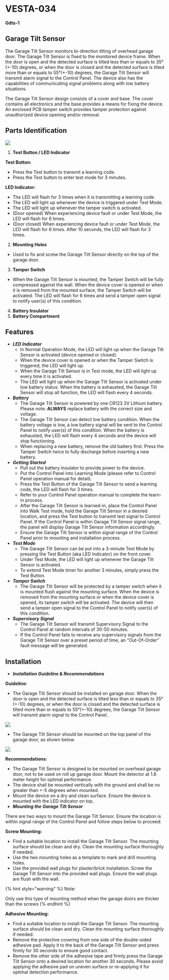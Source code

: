 # VESTA-034

**Gdts-1**

## **Garage Tilt Sensor**&#x20;

The Garage Tilt Sensor monitors bi-direction tilting of overhead garage door. The Garage Tilt Sensor is fixed to the monitored device frame. When the door is open and the detected surface is tilted less than or equals to 35°(+-10) degrees, or when the door is closed and the detected surface is tilted more than or equals to 55°(+-10) degrees, the Garage Tilt Sensor will transmit alarm signal to the Control Panel. The device also has the capabilities of communicating signal problems along with low battery situations.

The Garage Tilt Sensor design consists of a cover and base. The cover contains all electronics and the base provides a means for fixing the device. An enclosed PCB tamper switch provides tamper protection against unauthorized device opening and/or removal.

## **Parts Identification**

![](<.gitbook/assets/0 (41).jpeg>)

1. **Test Button / LED Indicator**

**Test Button:**

* Press the Test button to transmit a learning code.
* Press the Test button to enter test mode for 3 minutes.

**LED Indicator:**

* The LED will flash for 3 times when it is transmitting a learning code.
* The LED will light up whenever the device is triggered under Test Mode.
* The LED will light up whenever the tamper switch is activated.
* (Door opened) When experiencing device fault or under Test Mode, the LED will flash for 6 times.
* (Door closed) When experiencing device fault or under Test Mode, the LED will flash for 6 times. After 10 seconds, the LED will flash for 3 times.

2. **Mounting Holes**

* Used to fix and screw the Garage Tilt Sensor directly on the top of the garage door.

3. **Tamper Switch**

* When the Garage Tilt Sensor is mounted, the Tamper Switch will be fully compressed against the wall. When the device cover is opened or when it is removed from the mounted surface, the Tamper Switch will be activated. The LED will flash for 6 times and send a tamper open signal to notify user(s) of this condition.

4. **Battery Insulator**
5. **Battery Compartment**

## **Features**

* _**LED Indicator**_
  * In Normal Operation Mode, the LED will light up when the Garage Tilt Sensor is activated (device opened or closed).
  * When the device cover is opened or when the Tamper Switch is triggered, the LED will light up.
  * When the Garage Tilt Sensor is in Test mode, the LED will light up every time it is activated.
  * The LED will light up when the Garage Tilt Sensor is activated under low battery status. When the battery is exhausted, the Garage Tilt Sensor will stop all function, the LED will flash every 4 seconds.
* _**Battery**_
  * The Garage Tilt Sensor is powered by one CR123 3V Lithium battery. Please note: **ALWAYS** replace battery with the correct size and voltage.
  * The Garage Tilt Sensor can detect low battery condition. When the battery voltage is low, a low battery signal will be sent to the Control Panel to notify user(s) of this condition. When the battery is exhausted, the LED will flash every 4 seconds and the device will stop functioning.
  * When replacing a new battery, remove the old battery first. Press the Tamper Switch twice to fully discharge before inserting a new battery.
* _**Getting Started**_
  * Pull out the battery insulator to provide power to the device.
  * Put the Control Panel into Learning Mode (please refer to Control Panel operation manual for detail).
  * Press the Test Button of the Garage Tilt Sensor to send a learning code, the LED will flash for 3 times.
  * Refer to your Control Panel operation manual to complete the learn-in process.
  * After the Garage Tilt Sensor is learned-in, place the Control Panel into Walk Test mode, hold the Garage Tilt Sensor in a desired location, and press the Test button to transmit test signal to Control Panel. If the Control Panel is within Garage Tilt Sensor signal range, the panel will display Garage Tilt Sensor information accordingly.
  * Ensure the Garage Tilt Sensor is within signal range of the Control Panel prior to mounting and installation process.
* _**Test Mode**_
  * The Garage Tilt Sensor can be put into a 3-minute Test Mode by pressing the Test Button (aka LED Indicator) on the front cover.
  * Under Test Mode, the LED will light up whenever the Garage Tilt Sensor is activated.
  * To extend Test Mode timer for another 3 minutes, simply press the Test Button.
* _**Tamper Switch**_
  * The Garage Tilt Sensor will be protected by a tamper switch when it is mounted flush against the mounting surface. When the device is removed from the mounting surface or when the device cover is opened, its tamper switch will be activated. The device will then send a tamper open signal to the Control Panel to notify user(s) of this condition.
* _**Supervisory Signal**_
  * The Garage Tilt Sensor will transmit Supervisory Signal to the Control Panel at random intervals of 30-50 minutes.
  * If the Control Panel fails to receive any supervisory signals from the Garage Tilt Sensor over a preset period of time, an “Out-Of-Order” fault message will be generated.

## **Installation**

* _**Installation Guideline & Recommendations**_

**Guideline:**

* The Garage Tilt Sensor should be installed on garage door. When the door is open and the detected surface is tilted less than or equals to 35°(+-10) degrees, or when the door is closed and the detected surface is tilted more than or equals to 55°(+-10) degrees, the Garage Tilt Sensor will transmit alarm signal to the Control Panel.

![](<.gitbook/assets/2 (30).jpeg>)

* The Garage Tilt Sensor should be mounted on the top panel of the garage door, as shown below.

![](<.gitbook/assets/3 (30).jpeg>)

**Recommendations:**

* The Garage Tilt Sensor is designed to be mounted on overhead garage door, not to be used on roll up garage door. Mount the detector at 1.8 meter height for optimal performance.
* The device shall be mounted vertically with the ground and shall be no greater than +-5 degrees when mounted.
* Mount the device on a dry and clean surface. Ensure the device is mounted with the LED indicator on top.
* _**Mounting the Garage Tilt Sensor**_

There are two ways to mount the Garage Tilt Sensor. Ensure the location is within signal range of the Control Panel and follow steps below to proceed:

**Screw Mounting:**

* Find a suitable location to install the Garage Tilt Sensor. The mounting surface should be clean and dry. Clean the mounting surface thoroughly if needed.
* Use the two mounting holes as a template to mark and drill mounting holes.
* Use the provided wall plugs for plaster/brick installation. Screw the Garage Tilt Sensor into the provided wall plugs. Ensure the wall plugs are flush with the wall.

{% hint style="warning" %}
Note:

Only use this type of mounting method when the garage doors are thicker than the screws
{% endhint %}

**Adhesive Mounting:**

* Find a suitable location to install the Garage Tilt Sensor. The mounting surface should be clean and dry. Clean the mounting surface thoroughly if needed.
* Remove the protective covering from one side of the double-sided adhesive pad. Apply it to the back of the Garage Tilt Sensor and press firmly for 30 seconds to ensure good contact.
* Remove the other side of the adhesive tape and firmly press the Garage Tilt Sensor onto a desired location for another 30 seconds. Please avoid applying the adhesive pad on uneven surface or re-applying it for optimal detection performance.
